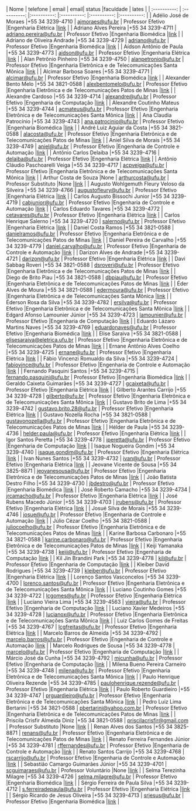 | Nome | telefone | email | email| status |faculdade  | lates | 
| :----------: | :----------: |:----------: |:----------: |:----------: |:----------: |
| Adélio José de Moraes |+55 34 3239-4710 | ajmoraes@ufu.br | Professor Efetivo  |Engenharia Elétrica |[link](http://buscatextual.cnpq.br/buscatextual/visualizacv.do?id=K4794552U6) |
| Adriano Alves Pereira |+55 34 3239-4711 | adriano.pereira@ufu.br | Professor Efetivo  |Engenharia Biomédica |[link](http://lattes.cnpq.br/7340105957340705) |
| Adriano de Oliveira Andrade |+55 34 3239-4729 | adriano@ufu.br | Professor Efetivo  |Engenharia Biomédica |[link](http://lattes.cnpq.br/1229329519982110) |
| Aídson Antônio de Paula |+55 34 3239-4773 | aidson@ufu.br | Professor Efetivo  |Engenharia Elétrica |[link](http://lattes.cnpq.br/1424510267357517) |
| Alan Petrônio Pinheiro |+55 34 3239-4750 | alanpetronio@ufu.br | Professor Efetivo  |Engenharia Eletrônica e de Telecomunicações Santa Mônica |[link](http://lattes.cnpq.br/3149272924238565) |
| Alcimar Barbosa Soares |+55 34 3239-4771 | alcimar@ufu.br | Professor Efetivo  |Engenharia Biomédica |[link](http://lattes.cnpq.br/9801031941805250) |
| Alexander Bento Melo |+55 34 3821-0588 | alexbentomelo@ufu.br | Professor Efetivo  |Engenharia Eletrônica e de Telecomunicações Patos de Minas |[link](http://lattes.cnpq.br/2656367469245982) |
| Alexandre Cardoso |+55 34 3239-4714 | alexandre@ufu.br | Professor Efetivo  |Engenharia de Computação |[link](http://lattes.cnpq.br/3767009717402045) |
| Alexandre Coutinho Mateus |+55 34 3239-4744 | acmateus@ufu.br | Professor Efetivo  |Engenharia Eletrônica e de Telecomunicações Santa Mônica |[link](http://lattes.cnpq.br/5723816513897339) |
| Ana Claudia Patrocínio |+55 34 3239-4743 | ana.patrocinio@ufu.br | Professor Efetivo  |Engenharia Biomédica |[link](http://lattes.cnpq.br/7277318969645668) |
| André Luiz Aguiar da Costa |+55 34 3821-0588 | alacosta@ufu.br | Professor Efetivo  |Engenharia Eletrônica e de Telecomunicações Patos de Minas |[link](http://lattes.cnpq.br/7455660237808982) |
| Aniel Silva de Morais |+55 34 3239-4749 | aniel@ufu.br | Professor Efetivo  |Engenharia de Controle e Automação |[link](http://lattes.cnpq.br/8844251698422960) |
| Antônio Carlos Delaiba |+55 34 3239-4716 | delaiba@ufu.br | Professor Efetivo  |Engenharia Elétrica |[link](http://lattes.cnpq.br/8714968872103279) |
| Antônio Cláudio Paschoarelli Veiga |+55 34 3239-4717 | acpveiga@ufu.br | Professor Efetivo  |Engenharia Eletrônica e de Telecomunicações Santa Mônica |[link](http://lattes.cnpq.br/2835416571685218) |
| Arthur Costa de Souza |None | arthurcosta@ufu.br | Professor Substituto  |None |[link](http://buscatextual.cnpq.br/buscatextual/visualizacv.do?id=K4316071J3) |
| Augusto Wohlgemuth Fleury Veloso da Silveira |+55 34 3239-4766 | augustofleury@ufu.br | Professor Efetivo  |Engenharia Elétrica |[link](http://lattes.cnpq.br/0283876707718262) |
| Carlos Augusto Bissochi Junior |+55 34 3239-4719 | cabjunior@ufu.br | Professor Efetivo  |Engenharia de Controle e Automação |[link](http://lattes.cnpq.br/3674269727266520) |
| Carlos Eduardo Tavares |+55 34 3239-4772 | cetavares@ufu.br | Professor Efetivo  |Engenharia Elétrica |[link](http://lattes.cnpq.br/1493379294936870) |
| Carlos Henrique Salerno |+55 34 3239-4720 | salerno@ufu.br | Professor Efetivo  |Engenharia Elétrica |[link](http://lattes.cnpq.br/4114004590159315) |
| Daniel Costa Ramos |+55 34 3821-0588 | danielramos@ufu.br | Professor Efetivo  |Engenharia Eletrônica e de Telecomunicações Patos de Minas |[link](http://lattes.cnpq.br/5562358915665822) |
| Daniel Pereira de Carvalho |+55 34 3239-4779 | daniel.carvalho@ufu.br | Professor Efetivo  |Engenharia de Controle e Automação |[link](http://lattes.cnpq.br/6913144515674244) |
| Darizon Alves de Andrade |+55 34 3239-4721 | darizon@ufu.br | Professor Efetivo  |Engenharia Elétrica |[link](http://lattes.cnpq.br/0010205194816384) |
| Davi Sabbag Roveri |+55 34 3821-0588 | dsroveri@ufu.br | Professor Efetivo  |Engenharia Eletrônica e de Telecomunicações Patos de Minas |[link](http://lattes.cnpq.br/6851430615159158) |
| Diego de Brito Piau |+55 34 3821-0588 | dbpiau@ufu.br | Professor Efetivo  |Engenharia Eletrônica e de Telecomunicações Patos de Minas |[link](http://lattes.cnpq.br/2033810796616550) |
| Éder Alves de Moura |+55 34 3821-0588 | edermoura@ufu.br | Professor Efetivo  |Engenharia Eletrônica e de Telecomunicações Santa Mônica |[link](http://lattes.cnpq.br/2638643671391285) |
| Éderson Rosa da Silva |+55 34 3239-4782 | ersilva@ufu.br | Professor Efetivo  |Engenharia Eletrônica e de Telecomunicações Santa Mônica |[link](http://lattes.cnpq.br/0745957106999584) |
| Edgard Afonso Lamounier Júnior |+55 34 3239-4723 | lamounier@ufu.br | Professor Efetivo  |Engenharia de Computação |[link](http://lattes.cnpq.br/0239619592699303) |
| Eduardo Lázaro Martins Naves |+55 34 3239-4769 | eduardonaves@ufu.br | Professor Efetivo  |Engenharia Biomédica |[link](http://lattes.cnpq.br/5450557733379720) |
| Elise Saraiva |+55 34 3821-0588 | elisesaraiva@eletrica.ufu.br | Professor Efetivo  |Engenharia Eletrônica e de Telecomunicações Patos de Minas |[link](http://lattes.cnpq.br/7164916874517239) |
| Ernane Antônio Alves Coelho |+55 34 3239-4725 | ernane@ufu.br | Professor Efetivo  |Engenharia Elétrica |[link](http://lattes.cnpq.br/9183492978798433) |
| Fábio Vincenzi Romualdo da Silva |+55 34 3239-4724 | fabiovince@ufu.br | Professor Efetivo  |Engenharia de Controle e Automação |[link](http://lattes.cnpq.br/5110686859702602) |
| Fernando Pasquini Santos |+55 34 3239-4715 | fernando.pasquini@ufu.br | Professor Efetivo  |Engenharia Biomédica |[link](http://lattes.cnpq.br/9047298948861003) |
| Geraldo Caixeta Guimarães |+55 34 3239-4727 | gcaixeta@ufu.br | Professor Efetivo  |Engenharia Elétrica |[link](http://lattes.cnpq.br/5516876395405680) |
| Gilberto Arantes Carrijo |+55 34 3239-4728 | gilberto@ufu.br | Professor Efetivo  |Engenharia Eletrônica e de Telecomunicações Santa Mônica |[link](http://lattes.cnpq.br/1358511937659656) |
| Gustavo Brito de Lima |+55 34 3239-4742 | gustavo.brito.28@ufu.br | Professor Efetivo  |Engenharia Elétrica |[link](http://lattes.cnpq.br/3547526218965223) |
| Gustavo Nozella Rocha |+55 34 3821-0588 | gustavonozella@ufu.br | Professor Efetivo  |Engenharia Eletrônica e de Telecomunicações Patos de Minas |[link](http://lattes.cnpq.br/0465301449074502) |
| Hélder de Paula |+55 34 3239-4736 | helder.paula@ufu.br | Professor Efetivo  |Engenharia Elétrica |[link](http://lattes.cnpq.br/1659484189549890) |
| Igor Santos Peretta |+55 34 3239-4778 | iperetta@ufu.br | Professor Efetivo  |Engenharia de Computação |[link](http://lattes.cnpq.br/6826511824160198) |
| Isaque Nogueira Gondim |+55 34 3239-4740 | isaque.gondim@ufu.br | Professor Efetivo  |Engenharia Elétrica |[link](http://lattes.cnpq.br/3923720937771158) |
| Ivan Nunes Santos |+55 34 3239-4732 | ivan@ufu.br | Professor Efetivo  |Engenharia Elétrica |[link](http://lattes.cnpq.br/0590030130547029) |
| Jeovane Vicente de Sousa |+55 34 3825-8871 | jeovanesousa@ufu.br | Professor Efetivo  |Engenharia Eletrônica e de Telecomunicações Patos de Minas |[link](http://lattes.cnpq.br/8812445612311664) |
| João Batista Destro Filho |+55 34 3239-4730 | jbdestro@ufu.br | Professor Efetivo  |Engenharia Biomédica |[link](http://lattes.cnpq.br/4173410222083256) |
| José Roberto Camacho |+55 34 3239-4734 | jrcamacho@ufu.br | Professor Efetivo  |Engenharia Elétrica |[link](http://lattes.cnpq.br/1516750463026262) |
| José Rubens Macedo Júnior |+55 34 3239-4703 | jrubens@ufu.br | Professor Efetivo  |Engenharia Elétrica |[link](http://lattes.cnpq.br/4480967220539652) |
| Josué Silva de Morais |+55 34 3239-4746 | josue@ufu.br | Professor Efetivo  |Engenharia de Controle e Automação |[link](http://lattes.cnpq.br/2007658962904545) |
| Júlio Cézar Coelho |+55 34 3821-0588 | juliocoelho@ufu.br | Professor Efetivo  |Engenharia Eletrônica e de Telecomunicações Patos de Minas |[link](http://lattes.cnpq.br/3309306951751923) |
| Karine Barbosa Carbonaro |+55 34 3821-0588 | karine.carbonaro@ufu.br | Professor Efetivo  |Engenharia Eletrônica e de Telecomunicações Patos de Minas |[link](http://lattes.cnpq.br/3012261650709057) |
| Keiji Yamanaka |+55 34 3239-4738 | keiji@ufu.br | Professor Efetivo  |Engenharia de Computação |[link](http://lattes.cnpq.br/9893612181758615) |
| Kil Jin Brandini Park |+55 34 3239-4778 | kil@ufu.br | Professor Efetivo  |Engenharia de Computação |[link](http://lattes.cnpq.br/2730204955649484) |
| Kleiber David Rodrigues |+55 34 3239-4739 | kleiber@ufu.br | Professor Efetivo  |Engenharia Elétrica |[link](http://lattes.cnpq.br/3279392126274328) |
| Lorenço Santos Vasconcelos |+55 34 3239-4700 | lorenco.santos@ufu.br | Professor Efetivo  |Engenharia Eletrônica e de Telecomunicações Santa Mônica |[link](http://lattes.cnpq.br/9113323217558840) |
| Luciano Coutinho Gomes |+55 34 3239-4722 | lcgomes@ufu.br | Professor Efetivo  |Engenharia Elétrica |[link](http://lattes.cnpq.br/3372531394380706) |
| Luciano Vieira Lima |+55 34 3239-4563 | vieira@ufu.br | Professor Efetivo  |Engenharia de Computação |[link](http://lattes.cnpq.br/4147306444287969) |
| Luciano Xavier Medeiros |+55 34 3239-4728 | lucianox@ufu.br | Professor Efetivo  |Engenharia Eletrônica e de Telecomunicações Santa Mônica |[link](http://lattes.cnpq.br/7858713275429336) |
| Luiz Carlos Gomes de Freitas |+55 34 3239-4767 | lcgfreitas@ufu.br | Professor Efetivo  |Engenharia Elétrica |[link](http://lattes.cnpq.br/0855458644750836) |
| Marcelo Barros de Almeida |+55 34 3239-4792 | marcelo.barros@ufu.br | Professor Efetivo  |Engenharia de Controle e Automação |[link](http://lattes.cnpq.br/0711663486251657) |
| Marcelo Rodrigues de Sousa |+55 34 3239-4778 | marcelo@ufu.br | Professor Efetivo  |Engenharia de Computação |[link](http://lattes.cnpq.br/1877457660315561) |
| Márcio José da Cunha |+55 34 3239-4792 | mjcunha@ufu.br | Professor Efetivo  |Engenharia de Computação |[link](http://lattes.cnpq.br/5012626154282569) |
| Milena Bueno Pereira Carneiro |+55 34 3239-4748 | milena@ufu.br | Professor Efetivo  |Engenharia Eletrônica e de Telecomunicações Santa Mônica |[link](http://lattes.cnpq.br/4071349511490099) |
| Paulo Henrique Oliveira Rezende |+55 34 3239-4785 | paulohenrique.rezende@ufu.br | Professor Efetivo  |Engenharia Elétrica |[link](http://lattes.cnpq.br/2338311941319569) |
| Paulo Roberto Guardieiro |+55 34 3239-4747 | prguardieiro@ufu.br | Professor Efetivo  |Engenharia Eletrônica e de Telecomunicações Santa Mônica |[link](http://lattes.cnpq.br/4115942565606954) |
| Pedro Luiz Lima Bertarini |+55 34 3821-0588 | pbertarini@yahoo.com.br | Professor Efetivo  |Engenharia Eletrônica e de Telecomunicações Patos de Minas |[link](http://lattes.cnpq.br/6101890440707894) |
| Priscila Crisfir Almeida Diniz |+55 34 3821-0588 | priscilacrisfir@gmail.com | Professor Substituto  |None |[link](http://lattes.cnpq.br/8247950944002033) |
| Renan Alves dos Santos |+55 34 3825-8871 | renans@ufu.br | Professor Efetivo  |Engenharia Eletrônica e de Telecomunicações Patos de Minas |[link](http://lattes.cnpq.br/0181780491504693) |
| Renato Ferreira Fernandes Júnior |+55 34 3239-4781 | rffernandes@ufu.br | Professor Efetivo  |Engenharia de Controle e Automação |[link](http://lattes.cnpq.br/0072425749854092) |
| Renato Santos Carrijo |+55 34 3239-4768 | rscarrijo@ufu.br | Professor Efetivo  |Engenharia de Controle e Automação |[link](http://lattes.cnpq.br/8768171533090080) |
| Sebastião Camargo Guimarães Júnior |+55 34 3239-4701 | scguimaraes@ufu.br | Professor Voluntário  |None |[link](http://lattes.cnpq.br/4375583997660468) |
| Selma Terezinha Milagre |+55 34 3239-4726 | selma.milagre@ufu.br | Professor Efetivo  |Engenharia Biomédica |[link](http://lattes.cnpq.br/4980687835840176) |
| Sérgio Ferreira de Paula Silva |+55 34 3239-4712 | s.ferreiradepaula@ufu.br | Professor Efetivo  |Engenharia Elétrica |[link](http://lattes.cnpq.br/7218109563951203) |
| Sérgio Ricardo de Jesus Oliveira |+55 34 3239-4713 | srjesus@ufu.br | Professor Efetivo  |Engenharia Biomédica |[link](http://lattes.cnpq.br/1434903162665776) |

